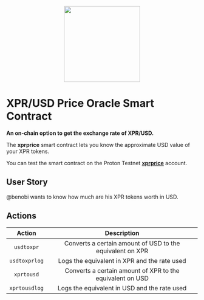 <p align="center">
   <img src="https://proton-test.bloks.io/img/chains/proton.png" width="200">
</p>

# XPR/USD Price Oracle Smart Contract
**An on-chain option to get the exchange rate of XPR/USD.**

The **xprprice** smart contract lets you know the approximate USD value of your XPR tokens.

You can test the smart contract on the Proton Testnet [**xprprice**](https://proton-test.bloks.io/account/xprprice?loadContract=true&tab=Actions&account=xprprice&scope=xprprice&limit=100) account.

## User Story

@benobi wants to know how much are his XPR tokens worth in USD.

## Actions

| Action            | Description                                               |
| :---------:       | :-----------------------:                                 |
| `usdtoxpr`        | Converts a certain amount of USD to the equivalent on XPR |
| `usdtoxprlog`     | Logs the equivalent in XPR and the rate used              |
| `xprtousd`        | Converts a certain amount of XPR to the equivalent on USD |
| `xprtousdlog`     | Logs the equivalent in USD and the rate used              |
